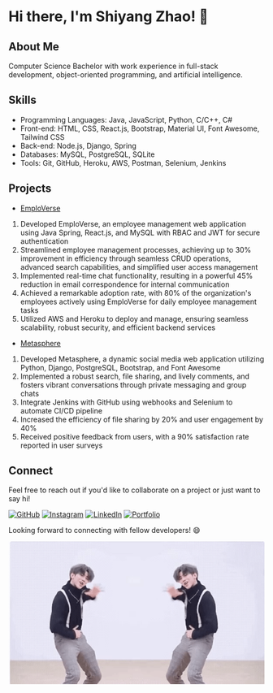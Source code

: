 # Hi there, I'm Shiyang Zhao! 👋

## About Me
Computer Science Bachelor with work experience in full-stack development, object-oriented programming, and artificial intelligence.

## Skills
- Programming Languages: Java, JavaScript, Python, C/C++, C#
- Front-end: HTML, CSS, React.js, Bootstrap, Material UI, Font Awesome, Tailwind CSS
- Back-end: Node.js, Django, Spring
- Databases: MySQL, PostgreSQL, SQLite
- Tools: Git, GitHub, Heroku, AWS, Postman, Selenium, Jenkins

## Projects
- [EmploVerse](https://github.com/Shiyang-Zhao/EmploVerse-Frontend)</br>
1. Developed EmploVerse, an employee management web application using Java Spring, React.js, and MySQL with RBAC and JWT for secure authentication </br>
2. Streamlined employee management processes, achieving up to 30% improvement in efficiency through seamless CRUD operations, advanced search capabilities, and simplified user access management</br>
3. Implemented real-time chat functionality, resulting in a powerful 45% reduction in email correspondence for internal communication</br>
4. Achieved a remarkable adoption rate, with 80% of the organization's employees actively using EmploVerse for daily employee management tasks</br>
5. Utilized AWS and Heroku to deploy and manage, ensuring seamless scalability, robust security, and efficient backend services</br>

- [Metasphere](https://github.com/Shiyang-Zhao/Metasphere)
1. Developed Metasphere, a dynamic social media web application utilizing Python, Django, PostgreSQL, Bootstrap, and Font Awesome</br>
2. Implemented a robust search, file sharing, and lively comments, and fosters vibrant conversations through private messaging and group chats</br>
3. Integrate Jenkins with GitHub using webhooks and Selenium to automate CI/CD pipeline</br>
4. Increased the efficiency of file sharing by 20% and user engagement by 40%</br>
5. Received positive feedback from users, with a 90% satisfaction rate reported in user surveys</br>

## Connect
Feel free to reach out if you'd like to collaborate on a project or just want to say hi!

<a>[![GitHub](https://img.shields.io/github/followers/Shiyang-Zhao?label=Follow%20%40Shiyang-Zhao&style=social)](https://github.com/Shiyang-Zhao)
<a>[![Instagram](https://img.shields.io/badge/Connect%20with%20me%20on-Instagram-orange)](https://www.instagram.com/shawn_zhao0/)
<a>[![LinkedIn](https://img.shields.io/badge/Connect%20with%20me%20on-LinkedIn-blue)](https://www.linkedin.com/in/shiyang-zhao-0a3a411a0/)
<a>[![Portfolio](https://img.shields.io/badge/Check%20out%20my-Portfolio-yellow)](https://shiyang-zhao.github.io/)

Looking forward to connecting with fellow developers! 😄

![Animation](https://github.com/Shiyang-Zhao/Shiyang-Zhao/blob/main/static/kun.gif)

